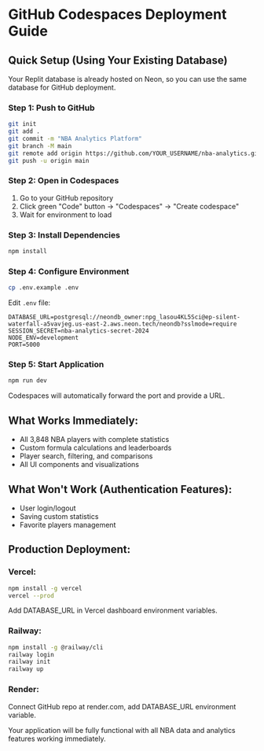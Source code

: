 # GitHub Codespaces Deployment Guide

## Quick Setup (Using Your Existing Database)

Your Replit database is already hosted on Neon, so you can use the same database for GitHub deployment.

### Step 1: Push to GitHub
```bash
git init
git add .
git commit -m "NBA Analytics Platform"
git branch -M main
git remote add origin https://github.com/YOUR_USERNAME/nba-analytics.git
git push -u origin main
```

### Step 2: Open in Codespaces
1. Go to your GitHub repository
2. Click green "Code" button → "Codespaces" → "Create codespace"
3. Wait for environment to load

### Step 3: Install Dependencies
```bash
npm install
```

### Step 4: Configure Environment
```bash
cp .env.example .env
```

Edit `.env` file:
```
DATABASE_URL=postgresql://neondb_owner:npg_lasou4KL5Sci@ep-silent-waterfall-a5vavjeg.us-east-2.aws.neon.tech/neondb?sslmode=require
SESSION_SECRET=nba-analytics-secret-2024
NODE_ENV=development
PORT=5000
```

### Step 5: Start Application
```bash
npm run dev
```

Codespaces will automatically forward the port and provide a URL.

## What Works Immediately:
- All 3,848 NBA players with complete statistics
- Custom formula calculations and leaderboards
- Player search, filtering, and comparisons
- All UI components and visualizations

## What Won't Work (Authentication Features):
- User login/logout
- Saving custom statistics
- Favorite players management

## Production Deployment:

### Vercel:
```bash
npm install -g vercel
vercel --prod
```
Add DATABASE_URL in Vercel dashboard environment variables.

### Railway:
```bash
npm install -g @railway/cli
railway login
railway init
railway up
```

### Render:
Connect GitHub repo at render.com, add DATABASE_URL environment variable.

Your application will be fully functional with all NBA data and analytics features working immediately.